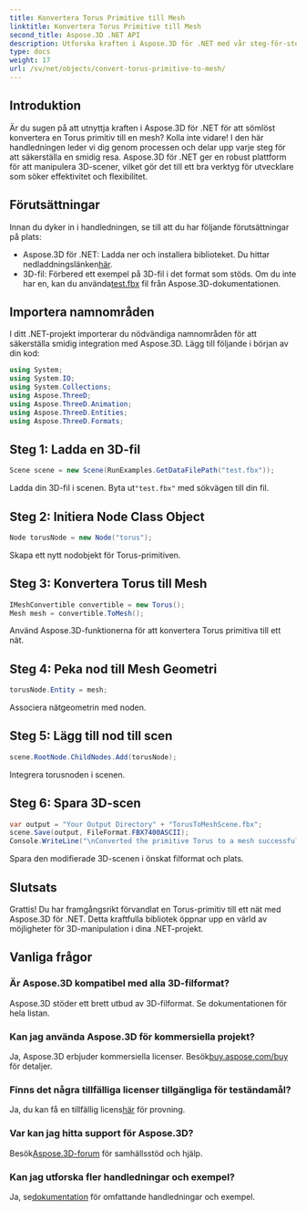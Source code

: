 ```yaml
---
title: Konvertera Torus Primitive till Mesh
linktitle: Konvertera Torus Primitive till Mesh
second_title: Aspose.3D .NET API
description: Utforska kraften i Aspose.3D för .NET med vår steg-för-steg-guide för att konvertera Torus-primitiver till mesh. Lyft din 3D-utveckling utan ansträngning!
type: docs
weight: 17
url: /sv/net/objects/convert-torus-primitive-to-mesh/
---
```

## Introduktion
Är du sugen på att utnyttja kraften i Aspose.3D för .NET för att sömlöst konvertera en Torus primitiv till en mesh? Kolla inte vidare! I den här handledningen leder vi dig genom processen och delar upp varje steg för att säkerställa en smidig resa. Aspose.3D för .NET ger en robust plattform för att manipulera 3D-scener, vilket gör det till ett bra verktyg för utvecklare som söker effektivitet och flexibilitet.
## Förutsättningar
Innan du dyker in i handledningen, se till att du har följande förutsättningar på plats:
-  Aspose.3D för .NET: Ladda ner och installera biblioteket. Du hittar nedladdningslänken[här](https://releases.aspose.com/3d/net/).
-  3D-fil: Förbered ett exempel på 3D-fil i det format som stöds. Om du inte har en, kan du använda[test.fbx](https://reference.aspose.com/3d/net/) fil från Aspose.3D-dokumentationen.
## Importera namnområden
I ditt .NET-projekt importerar du nödvändiga namnområden för att säkerställa smidig integration med Aspose.3D. Lägg till följande i början av din kod:
```csharp
using System;
using System.IO;
using System.Collections;
using Aspose.ThreeD;
using Aspose.ThreeD.Animation;
using Aspose.ThreeD.Entities;
using Aspose.ThreeD.Formats;
```
## Steg 1: Ladda en 3D-fil
```csharp
Scene scene = new Scene(RunExamples.GetDataFilePath("test.fbx"));
```
Ladda din 3D-fil i scenen. Byta ut`"test.fbx"` med sökvägen till din fil.
## Steg 2: Initiera Node Class Object
```csharp
Node torusNode = new Node("torus");
```
Skapa ett nytt nodobjekt för Torus-primitiven.
## Steg 3: Konvertera Torus till Mesh
```csharp
IMeshConvertible convertible = new Torus();
Mesh mesh = convertible.ToMesh();
```
Använd Aspose.3D-funktionerna för att konvertera Torus primitiva till ett nät.
## Steg 4: Peka nod till Mesh Geometri
```csharp
torusNode.Entity = mesh;
```
Associera nätgeometrin med noden.
## Steg 5: Lägg till nod till scen
```csharp
scene.RootNode.ChildNodes.Add(torusNode);
```
Integrera torusnoden i scenen.
## Steg 6: Spara 3D-scen
```csharp
var output = "Your Output Directory" + "TorusToMeshScene.fbx";
scene.Save(output, FileFormat.FBX7400ASCII);
Console.WriteLine("\nConverted the primitive Torus to a mesh successfully.\nFile saved at " + output);
```
Spara den modifierade 3D-scenen i önskat filformat och plats.
## Slutsats
Grattis! Du har framgångsrikt förvandlat en Torus-primitiv till ett nät med Aspose.3D för .NET. Detta kraftfulla bibliotek öppnar upp en värld av möjligheter för 3D-manipulation i dina .NET-projekt.
## Vanliga frågor
### Är Aspose.3D kompatibel med alla 3D-filformat?
Aspose.3D stöder ett brett utbud av 3D-filformat. Se dokumentationen för hela listan.
### Kan jag använda Aspose.3D för kommersiella projekt?
 Ja, Aspose.3D erbjuder kommersiella licenser. Besök[buy.aspose.com/buy](https://purchase.aspose.com/buy) för detaljer.
### Finns det några tillfälliga licenser tillgängliga för teständamål?
 Ja, du kan få en tillfällig licens[här](https://purchase.aspose.com/temporary-license/) för provning.
### Var kan jag hitta support för Aspose.3D?
 Besök[Aspose.3D-forum](https://forum.aspose.com/c/3d/18) för samhällsstöd och hjälp.
### Kan jag utforska fler handledningar och exempel?
 Ja, se[dokumentation](https://reference.aspose.com/3d/net/) för omfattande handledningar och exempel.